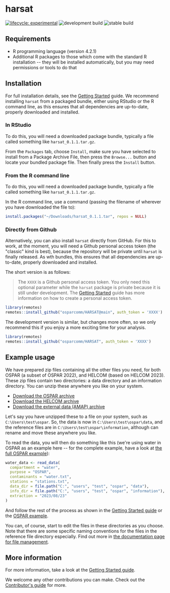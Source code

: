 
# harsat

<!-- badges: start -->
[![lifecycle: experimental](https://img.shields.io/badge/lifecycle-experimental-orange.svg)](https://lifecycle.r-lib.org/articles/stages.html#experimental) ![development build](https://github.com/osparcomm/harsat/actions/workflows/build.yml/badge.svg?branch=develop) ![stable build](https://github.com/osparcomm/harsat/actions/workflows/build.yml/badge.svg?branch=main)
<!-- badges: end -->

## Requirements

-	R programming language (version 4.2.1)
- Additional R packages to those which come with the standard R installation -- they will be installed automatically, but you may need permissions or tools to do that

## Installation

For full installation details, see the [Getting Started](https://osparcomm.github.io/HARSAT/articles/harsat.html) guide.
We recommend installing `harsat` from a packaged bundle, either using RStudio or the R command line, 
as this ensures that all dependencies are up-to-date, properly downloaded and installed.

### In RStudio

To do this, you will need a downloaded package bundle, typically a file 
called something like `harsat_0.1.1.tar.gz`.

From the `Packages` tab, choose `Install`, make sure you have selected
to install from a Package Archive File, then press the `Browse...` button
and locate your bundled package file. Then finally press the `Install` 
button.

### From the R command line

To do this, you will need a downloaded package bundle, typically a file 
called something like `harsat_0.1.1.tar.gz`.

In the R command line, use a command (passing the filename of wherever 
you have downloaded the file to):

```r
install.packages("~/Downloads/harsat_0.1.1.tar", repos = NULL)
```
### Directly from Github

Alternatively, you can also install `harsat` directly from GitHub. For this to work, at the moment, you will
need a Github personal access token (the "classic" kind is best), because the repository will be private until
`harsat` is finally released. As wth bundles, this ensures that all dependencies are up-to-date, properly 
downloaded and installed.

The short version is as follows:

> The `XXXX` is a Github personal access token. You only need this optional parameter while
> the `harsat` package is private because it is still under development. 
> The [Getting Started](https://osparcomm.github.io/HARSAT/articles/harsat.html) guide
> has more information on how to create a personal access token. 

``` r
library(remotes)
remotes::install_github("osparcomm/HARSAT@main", auth_token = 'XXXX')
```

The development version is similar, but changes more often, so we only recommend this if you
enjoy a more exciting time for your analysis.

``` r
library(remotes)
remotes::install_github("osparcomm/HARSAT", auth_token = 'XXXX')
```

## Example usage

We have prepared zip files containing all the other files you need, for both
OSPAR (a subset of OSPAR 2022), and HELCOM (based on HELCOM 2023). These zip files
contain two directories: a data directory and an information directory. You can
unzip these anywhere you like on your system.

* <a href="https://osparcomm.github.io/HARSAT/ospar.zip" download>Download the OSPAR archive</a>
* <a href="https://osparcomm.github.io/HARSAT/helcom.zip" download>Download the HELCOM archive</a>
* <a href="https://osparcomm.github.io/HARSAT/external.zip" download>Download the external data (AMAP) archive</a>

Let's say you have unzipped these to a file on your system, such as `C:\Users\test\ospar`. So, 
the data is now in `C:\Users\test\ospar\data`, and the reference files are in `C:\Users\test\ospar\information`,
although can rename and move these anywhere you like. 

To read the data, you will then do something like this (we're using water in OSPAR as an example here -- 
for the complete example, have a look at [the full OSPAR example](https://osparcomm.github.io/HARSAT/articles/example_OSPAR.html)):

```r
water_data <- read_data(
  compartment = "water", 
  purpose = "OSPAR",                               
  contaminants = "water.txt", 
  stations = "stations.txt", 
  data_dir = file.path("C:", "users", "test", "ospar", "data"),         ## i.e., C:\Users\test\ospar\data
  info_dir = file.path("C:", "users", "test", "ospar", "information"),  ## i.e., C:\Users\test\ospar\information
  extraction = "2023/08/23"
)
```

And follow the rest of the process as shown in the [Getting Started guide](https://osparcomm.github.io/HARSAT/articles/harsat.html) or the
[OSPAR example](https://osparcomm.github.io/HARSAT/articles/example_OSPAR.html).

You can, of course, start to edit the files in these directories as you choose. Note that there are
some specific naming conventions for the files in the reference file directory especially. 
Find out more in [the documentation page for file management](https://osparcomm.github.io/HARSAT/articles/file-management.html).

## More information

For more information, take a look at the [Getting Started guide](https://osparcomm.github.io/HARSAT/articles/harsat.html).

We welcome any other contributions you can make. Check out the [Contributor's guide](https://osparcomm.github.io/HARSAT/CONTRIBUTING.html) for more.
